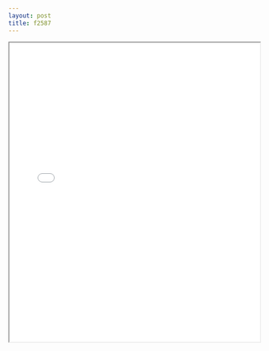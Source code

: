 ```yaml
---
layout: post
title: f2587
---
```


<div class="pdf-container">
<iframe src="ea/assets/pdfs/f2587.pdf" height="600" width="100%" allowFullScreen="true"></iframe>
</div>

